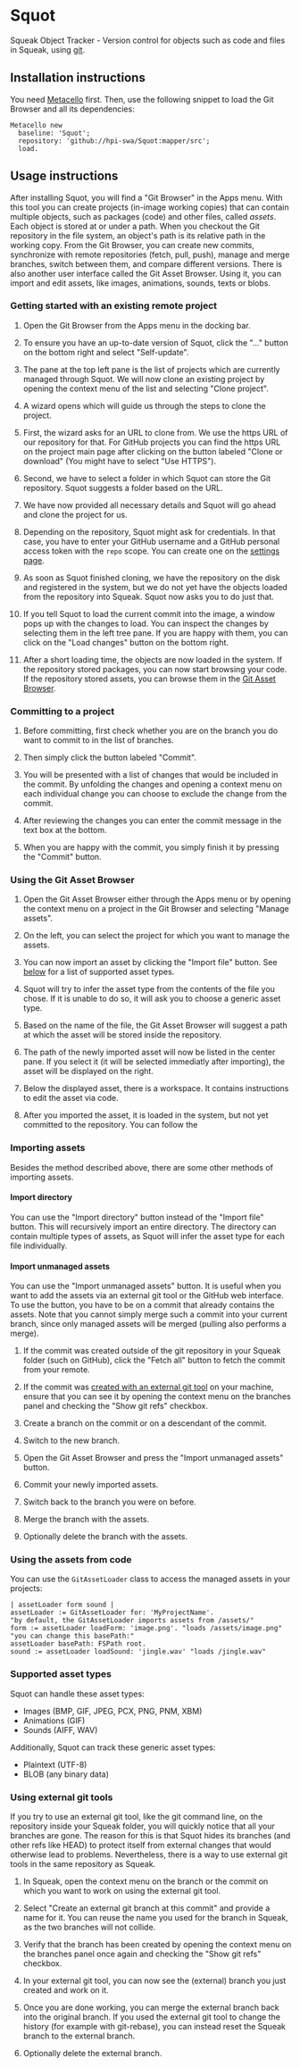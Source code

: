 # Squot
Squeak Object Tracker - Version control for objects such as code and files in Squeak, using [git](https://git-scm.com/).

## Installation instructions

You need [Metacello](//github.com/dalehenrich/metacello-work) first.
Then, use the following snippet to load the Git Browser and all its dependencies:

```smalltalk
Metacello new
  baseline: 'Squot';
  repository: 'github://hpi-swa/Squot:mapper/src';
  load.
```

## Usage instructions

After installing Squot, you will find a "Git Browser" in the Apps menu. With this tool you can create projects (in-image working copies) that can contain multiple objects, such as packages (code) and other files, called *assets*. Each object is stored at or under a path. When you checkout the Git repository in the file system, an object's path is its relative path in the working copy. From the Git Browser, you can create new commits, synchronize with remote repositories (fetch, pull, push), manage and merge branches, switch between them, and compare different versions. There is also another user interface called the Git Asset Browser. Using it, you can import and edit assets, like images, animations, sounds, texts or blobs.

### Getting started with an existing remote project

1. Open the Git Browser from the Apps menu in the docking bar.

2. To ensure you have an up-to-date version of Squot, click the "..." button on the bottom right and select "Self-update".

3. The pane at the top left pane is the list of projects which are currently managed through Squot. We will now clone an existing project by opening the context menu of the list and selecting "Clone project".

4. A wizard opens which will guide us through the steps to clone the project.

5. First, the wizard asks for an URL to clone from. We use the https URL of our repository for that. For GitHub projects you can find the https URL on the project main page after clicking on the button labeled "Clone or download" (You might have to select "Use HTTPS").

6. Second, we have to select a folder in which Squot can store the Git repository. Squot suggests a folder based on the URL.

7. We have now provided all necessary details and Squot will go ahead and clone the project for us.

8. Depending on the repository, Squot might ask for credentials. In that case, you have to enter your GitHub username and a GitHub personal access token with the `repo` scope. You can create one on the [settings page](https://github.com/settings/tokens).

9.  As soon as Squot finished cloning, we have the repository on the disk and registered in the system, but we do not yet have the objects loaded from the repository into Squeak. Squot now asks you to do just that.

10. If you tell Squot to load the current commit into the image, a window pops up with the changes to load. You can inspect the changes by selecting them in the left tree pane. If you are happy with them, you can click on the "Load changes" button on the bottom right.

11. After a short loading time, the objects are now loaded in the system. If the repository stored packages, you can now start browsing your code. If the repository stored assets, you can browse them in the [Git Asset Browser](#using-the-git-asset-browser).

### Committing to a project

1. Before committing, first check whether you are on the branch you do want to commit to in the list of branches.

2. Then simply click the button labeled "Commit".

3. You will be presented with a list of changes that would be included in the commit. By unfolding the changes and opening a context menu on each individual change you can choose to exclude the change from the commit.

4. After reviewing the changes you can enter the commit message in the text box at the bottom.

5. When you are happy with the commit, you simply finish it by pressing the "Commit" button.

### Using the Git Asset Browser

1. Open the Git Asset Browser either through the Apps menu or by opening the context menu on a project in the Git Browser and selecting "Manage assets".

2. On the left, you can select the project for which you want to manage the assets.

3. You can now import an asset by clicking the "Import file" button. See [below](#supported-asset-types) for a list of supported asset types.

4. Squot will try to infer the asset type from the contents of the file you chose. If it is unable to do so, it will ask you to choose a generic asset type.

5. Based on the name of the file, the Git Asset Browser will suggest a path at which the asset will be stored inside the repository.

6. The path of the newly imported asset will now be listed in the center pane. If you select it (it will be selected immediatly after importing), the asset will be displayed on the right.

7. Below the displayed asset, there is a workspace. It contains instructions to edit the asset via code.

8. After you imported the asset, it is loaded in the system, but not yet committed to the repository. You can follow the

### Importing assets

Besides the method described above, there are some other methods of importing assets.

#### Import directory

You can use the "Import directory" button instead of the "Import file" button. This will recursively import an entire directory. The directory can contain multiple types of assets, as Squot will infer the asset type for each file individually.

#### Import unmanaged assets

You can use the "Import unmanaged assets" button. It is useful when you want to add the assets via an external git tool or the GitHub web interface. To use the button, you have to be on a commit that already contains the assets. Note that you cannot simply merge such a commit into your current branch, since only managed assets will be merged (pulling also performs a merge).

1. If the commit was created outside of the git repository in your Squeak folder (such on GitHub), click the "Fetch all" button to fetch the commit from your remote.

2. If the commit was [created with an external git tool](#using-external-git-tools) on your machine, ensure that you can see it by opening the context menu on the branches panel and checking the "Show git refs" checkbox.

3. Create a branch on the commit or on a descendant of the commit.

4. Switch to the new branch.

5. Open the Git Asset Browser and press the "Import unmanaged assets" button.

6. Commit your newly imported assets.

7. Switch back to the branch you were on before.

8. Merge the branch with the assets.

9. Optionally delete the branch with the assets.

### Using the assets from code

You can use the `GitAssetLoader` class to access the managed assets in your projects:
```smalltalk
| assetLoader form sound |
assetLoader := GitAssetLoader for: 'MyProjectName'.
"by default, the GitAssetLoader imports assets from /assets/"
form := assetLoader loadForm: 'image.png'. "loads /assets/image.png"
"you can change this basePath:"
assetLoader basePath: FSPath root.
sound := assetLoader loadSound: 'jingle.wav' "loads /jingle.wav"
```

### Supported asset types

Squot can handle these asset types:
- Images (BMP, GIF, JPEG, PCX, PNG, PNM, XBM)
- Animations (GIF)
- Sounds (AIFF, WAV)

Additionally, Squot can track these generic asset types:
- Plaintext (UTF-8)
- BLOB (any binary data)

### Using external git tools

If you try to use an external git tool, like the git command line, on the repository inside your Squeak folder, you will quickly notice that all your branches are gone. The reason for this is that Squot hides its branches (and other refs like HEAD) to protect itself from external changes that would otherwise lead to problems. Nevertheless, there is a way to use external git tools in the same repository as Squeak.

1. In Squeak, open the context menu on the branch or the commit on which you want to work on using the external git tool.

2. Select "Create an external git branch at this commit" and provide a name for it. You can reuse the name you used for the branch in Squeak, as the two branches will not collide.

3. Verify that the branch has been created by opening the context menu on the branches panel once again and checking the "Show git refs" checkbox.

4. In your external git tool, you can now see the (external) branch you just created and work on it.

5. Once you are done working, you can merge the external branch back into the original branch. If you used the external git tool to change the history (for example with git-rebase), you can instead reset the Squeak branch to the external branch.

6. Optionally delete the external branch.
